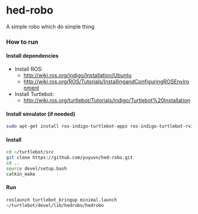 # hed-robo
A simple robo which do simple thing

### How to run
#### Install dependencies
* Install ROS: 
  * http://wiki.ros.org/indigo/Installation/Ubuntu
  * http://wiki.ros.org/ROS/Tutorials/InstallingandConfiguringROSEnvironment
* Install Turtlebot:
  * http://wiki.ros.org/turtlebot/Tutorials/indigo/Turtlebot%20Installation
  
#### Install simulator (if needed)
```bash
sudo apt-get install ros-indigo-turtlebot-apps ros-indigo-turtlebot-rviz-launchers
```
#### Install
```bash
cd ~/turtlebot/src
git clone https://github.com/yuyuvn/hed-robo.git
cd ..
source devel/setup.bash
catkin_make
```
#### Run
```bash
roslaunch turtlebot_bringup minimal.launch
~/turtlebot/devel/lib/hedrobo/hedrobo
```
